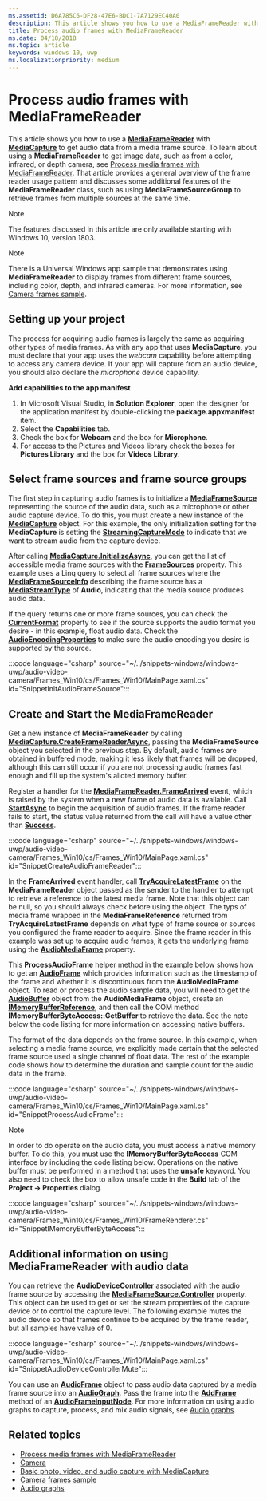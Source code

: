 ```yaml
---
ms.assetid: D6A785C6-DF28-47E6-BDC1-7A7129EC40A0
description: This article shows you how to use a MediaFrameReader with MediaCapture to get AudioFrames containing audio data from a capture source.
title: Process audio frames with MediaFrameReader
ms.date: 04/18/2018
ms.topic: article
keywords: windows 10, uwp
ms.localizationpriority: medium
---
```

# Process audio frames with MediaFrameReader

This article shows you how to use a [**MediaFrameReader**](/uwp/api/Windows.Media.Capture.Frames.MediaFrameReader) with [**MediaCapture**](/uwp/api/Windows.Media.Capture.MediaCapture) to get audio data from a media frame source. To learn about using a **MediaFrameReader** to get image data, such as from a color, infrared, or depth camera, see [Process media frames with MediaFrameReader](process-media-frames-with-mediaframereader.md). That article provides a general overview of the frame reader usage pattern and discusses some additional features of the **MediaFrameReader** class, such as using **MediaFrameSourceGroup** to retrieve frames from multiple sources at the same time. 

> [!NOTE] 
> The features discussed in this article are only available starting with Windows 10, version 1803.

> [!NOTE] 
> There is a Universal Windows app sample that demonstrates using **MediaFrameReader** to display frames from different frame sources, including color, depth, and infrared cameras. For more information, see [Camera frames sample](https://github.com/Microsoft/Windows-universal-samples/tree/master/Samples/CameraFrames).

## Setting up your project
The process for acquiring audio frames is largely the same as acquiring other types of media frames. As with any app that uses **MediaCapture**, you must declare that your app uses the *webcam* capability before attempting to access any camera device. If your app will capture from an audio device, you should also declare the *microphone* device capability. 

**Add capabilities to the app manifest**

1.  In Microsoft Visual Studio, in **Solution Explorer**, open the designer for the application manifest by double-clicking the **package.appxmanifest** item.
2.  Select the **Capabilities** tab.
3.  Check the box for **Webcam** and the box for **Microphone**.
4.  For access to the Pictures and Videos library check the boxes for **Pictures Library** and the box for **Videos Library**.



## Select frame sources and frame source groups

The first step in capturing audio frames is to initialize a [**MediaFrameSource**](/uwp/api/Windows.Media.Capture.Frames.MediaFrameSource) representing the source of the audio data, such as a microphone or other audio capture device. To do this, you must create a new instance of the [**MediaCapture**](/uwp/api/Windows.Media.Capture.MediaCapture) object. For this example, the only initialization setting for the **MediaCapture** is setting the [**StreamingCaptureMode**](/uwp/api/windows.media.capture.mediacaptureinitializationsettings.streamingcapturemode) to indicate that we want to stream audio from the capture device. 

After calling [**MediaCapture.InitializeAsync**](/uwp/api/windows.media.capture.mediacapture.initializeasync), you can get the list of accessible media frame sources with the [**FrameSources**](/uwp/api/windows.media.capture.mediacapture.framesources) property. This example uses a Linq query to select all frame sources where the [**MediaFrameSourceInfo**](/uwp/api/windows.media.capture.frames.mediaframesourceinfo) describing the frame source has a  [**MediaStreamType**](/uwp/api/windows.media.capture.frames.mediaframesourceinfo.mediastreamtype) of **Audio**, indicating that the media source produces audio data.

If the query returns one or more frame sources, you can check the [**CurrentFormat**](/uwp/api/windows.media.capture.frames.mediaframesource.currentformat) property to see if the source supports the audio format you desire - in this example, float audio data. Check the [**AudioEncodingProperties**](/uwp/api/windows.media.capture.frames.mediaframeformat.audioencodingproperties) to make sure the audio encoding you desire is supported by the source.

:::code language="csharp" source="~/../snippets-windows/windows-uwp/audio-video-camera/Frames_Win10/cs/Frames_Win10/MainPage.xaml.cs" id="SnippetInitAudioFrameSource":::

## Create and Start the MediaFrameReader

Get a new instance of **MediaFrameReader** by calling [**MediaCapture.CreateFrameReaderAsync**](/uwp/api/windows.media.capture.mediacapture.createframereaderasync#Windows_Media_Capture_MediaCapture_CreateFrameReaderAsync_Windows_Media_Capture_Frames_MediaFrameSource_), passing the **MediaFrameSource** object you selected in the previous step. By default, audio frames are obtained in buffered mode, making it less likely that frames will be dropped, although this can still occur if you are not processing audio frames fast enough and fill up the system's alloted memory buffer.

Register a handler for the [**MediaFrameReader.FrameArrived**](/uwp/api/windows.media.capture.frames.mediaframereader.framearrived) event, which is raised by the system when a new frame of audio data is available. Call [**StartAsync**](/uwp/api/windows.media.capture.frames.mediaframereader.startasync) to begin the acquisition of audio frames. If the frame reader fails to start, the status value returned from the call will have a value other than [**Success**](/uwp/api/windows.media.capture.frames.mediaframereaderstartstatus).

:::code language="csharp" source="~/../snippets-windows/windows-uwp/audio-video-camera/Frames_Win10/cs/Frames_Win10/MainPage.xaml.cs" id="SnippetCreateAudioFrameReader":::

In the **FrameArrived** event handler, call [**TryAcquireLatestFrame**](/uwp/api/windows.media.capture.frames.mediaframereader.tryacquirelatestframe) on the **MediaFrameReader** object passed as the sender to the handler to attempt to retrieve a reference to the latest media frame. Note that this object can be null, so you should always check before using the object. The typs of media frame wrapped in the **MediaFrameReference** returned from **TryAcquireLatestFrame** depends on what type of frame source or sources you configured the frame reader to acquire. Since the frame reader in this example was set up to acquire audio frames, it gets the underlying frame using the [**AudioMediaFrame**](/uwp/api/windows.media.capture.frames.mediaframereference.audiomediaframe) property. 

This **ProcessAudioFrame** helper method in the example below shows how to get an [**AudioFrame**](/uwp/api/windows.media.audioframe) which provides information such as the timestamp of the frame and whether it is discontinuous from the **AudioMediaFrame** object. To read or process the audio sample data, you will need to get the [**AudioBuffer**](/uwp/api/windows.media.audiobuffer) object from the **AudioMediaFrame** object, create an [**IMemoryBufferReference**](/uwp/api/windows.foundation.imemorybufferreference), and then call the COM method **IMemoryBufferByteAccess::GetBuffer** to retrieve the data. See the note below the code listing for more information on accessing native buffers.

The format of the data depends on the frame source. In this example, when selecting a media frame source, we explicitly made certain that the selected frame source used a single channel of float data. The rest of the example code shows how to determine the duration and sample count for the audio data in the frame.  

:::code language="csharp" source="~/../snippets-windows/windows-uwp/audio-video-camera/Frames_Win10/cs/Frames_Win10/MainPage.xaml.cs" id="SnippetProcessAudioFrame":::

> [!NOTE] 
> In order to do operate on the audio data, you must access a native memory buffer. To do this, you must use the **IMemoryBufferByteAccess** COM interface by including the code listing below. Operations on the native buffer must be performed in a method that uses the **unsafe** keyword. You also need to check the box to allow unsafe code in the **Build** tab of the **Project -> Properties** dialog.

:::code language="csharp" source="~/../snippets-windows/windows-uwp/audio-video-camera/Frames_Win10/cs/Frames_Win10/FrameRenderer.cs" id="SnippetIMemoryBufferByteAccess":::

## Additional information on using MediaFrameReader with audio data

You can retrieve the [**AudioDeviceController**](/uwp/api/Windows.Media.Devices.AudioDeviceController) associated with the audio frame source by accessing the [**MediaFrameSource.Controller**](/uwp/api/windows.media.capture.frames.mediaframesource.controller) property. This object can be used to get or set the stream properties of the capture device or to control the capture level. The following example mutes the audio device so that frames continue to be acquired by the frame reader, but all samples have value of 0.

:::code language="csharp" source="~/../snippets-windows/windows-uwp/audio-video-camera/Frames_Win10/cs/Frames_Win10/MainPage.xaml.cs" id="SnippetAudioDeviceControllerMute":::

You can use an [**AudioFrame**](/uwp/api/windows.media.audioframe) object to pass audio data captured by a media frame source into an [**AudioGraph**](/uwp/api/windows.media.audio.audiograph). Pass the frame into the [**AddFrame**](/uwp/api/windows.media.audio.audioframeinputnode.addframe) method of an [**AudioFrameInputNode**](/uwp/api/windows.media.audio.audioframeinputnode). For more information on using audio graphs to capture, process, and mix audio signals, see [Audio graphs](audio-graphs.md).

## Related topics

* [Process media frames with MediaFrameReader](process-media-frames-with-mediaframereader.md)
* [Camera](camera.md)
* [Basic photo, video, and audio capture with MediaCapture](basic-photo-video-and-audio-capture-with-MediaCapture.md)
* [Camera frames sample](https://github.com/Microsoft/Windows-universal-samples/tree/master/Samples/CameraFrames)
* [Audio graphs](audio-graphs.md)
 

